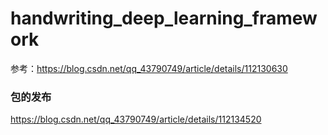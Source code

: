# handwriting_deep_learning_framework

参考：https://blog.csdn.net/qq_43790749/article/details/112130630


### 包的发布
https://blog.csdn.net/qq_43790749/article/details/112134520

